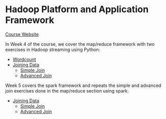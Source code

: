 # Hadoop Platform and Application Framework
[Course Website](http://www.coursera.org/learn/hadoop/)

In Week 4 of the course, we cover the map/reduce framework with two exercises in Hadoop streaming using Python:
  - [Wordcount](https://github.com/juliaawu/coursera-hadoop-platform-and-application-framework/tree/master/map-reduce/wordcount-assignment)
  - [Joining Data](https://github.com/juliaawu/coursera-hadoop-platform-and-application-framework/tree/master/map-reduce)
    * [Simple Join](https://github.com/juliaawu/coursera-hadoop-platform-and-application-framework/tree/master/map-reduce/joining-data-assignment/simple-join)
    * [Advanced Join](https://github.com/juliaawu/coursera-hadoop-platform-and-application-framework/tree/master/map-reduce/joining-data-assignment/advanced-join)

Week 5 covers the spark framework and repeats the simple and advanced join exercises done in the map/reduce section using spark.
  - [Joining Data](https://github.com/juliaawu/coursera-hadoop-platform-and-application-framework/tree/master/spark)
    * [Simple Join](https://github.com/juliaawu/coursera-hadoop-platform-and-application-framework/tree/master/spark/simple-join-assignment)
    * [Advanced Join](https://github.com/juliaawu/coursera-hadoop-platform-and-application-framework/tree/master/spark/advanced-join-assignment)
